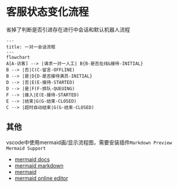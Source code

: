<!--
 * @Author: jackning 270580156@qq.com
 * @Date: 2024-10-18 16:17:38
 * @LastEditors: jackning 270580156@qq.com
 * @LastEditTime: 2024-10-18 16:50:57
 * @Description: bytedesk.com https://github.com/Bytedesk/bytedesk
 *   Please be aware of the BSL license restrictions before installing Bytedesk IM – 
 *  selling, reselling, or hosting Bytedesk IM as a service is a breach of the terms and automatically terminates your rights under the license.
 *  Business Source License 1.1: https://github.com/Bytedesk/bytedesk/blob/main/LICENSE 
 *  contact: 270580156@qq.com 
 *  联系：270580156@qq.com
 * Copyright (c) 2024 by bytedesk.com, All Rights Reserved. 
-->
# 客服状态变化流程

省掉了判断是否引进存在进行中会话和默认机器人流程

```mermaid
---
title: 一对一会话流程
---
flowchart
A[A-访客] --> |请求一对一人工| B{B-是否在线&接待-INITIAL}
B --> |否|C(C-留言-OFFLINE)
B --> |是|D{D-是否接待满员-INITIAL}
D --> |否|E(E-接待-STARTED)
D --> |是|F(F-排队-QUEUING)
F --> |接入|E(E-接待-STARTED)
E --> |结束|G(G-结束-CLOSED)
C --> |超时自动结束|G(G-结束-CLOSED)
```

## 其他

vscode中使用mermaid画/显示流程图，需要安装插件`Markdown Preview Mermaid Support`

- [mermaid docs](https://mermaid.js.org/syntax/flowchart.html#circle-edge-example)
- [mermaid markdown](https://marketplace.visualstudio.com/items?itemName=bierner.markdown-mermaid)
- [mermaid](https://github.com/mermaid-js/mermaid)
- [mermaid online editor](https://mermaid.live/edit)
